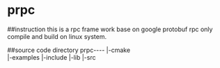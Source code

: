 # prpc

##instruction
this is a rpc frame work base on google protobuf rpc
only compile and build on linux system.

##source code directory
prpc----
       |-cmake    
       |-examples
       |-include
       |-lib
       |-src

       
